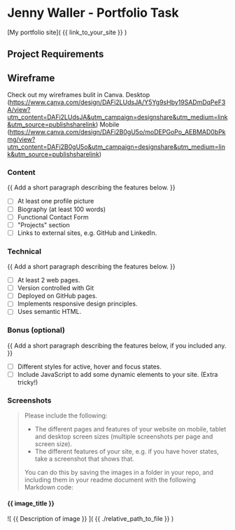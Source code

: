 # Jenny Waller - Portfolio Task
[My portfolio site]( {{ link_to_your_site }} )
## Project Requirements
## Wireframe
Check out my wireframes bulit in Canva.
Desktop (https://www.canva.com/design/DAFi2LUdsJA/Y5Yg9sHby19SADmDqPeF3A/view?utm_content=DAFi2LUdsJA&utm_campaign=designshare&utm_medium=link&utm_source=publishsharelink)
Mobile (https://www.canva.com/design/DAFi2B0gU5o/moDEPGoPo_AEBMAD0bPkmg/view?utm_content=DAFi2B0gU5o&utm_campaign=designshare&utm_medium=link&utm_source=publishsharelink)
### Content
{{ Add a short paragraph describing the features below. }}
- [ ] At least one profile picture
- [ ] Biography (at least 100 words)
- [ ] Functional Contact Form
- [ ] "Projects" section
- [ ] Links to external sites, e.g. GitHub and LinkedIn.
### Technical
{{ Add a short paragraph describing the features below. }}
- [ ] At least 2 web pages.
- [ ] Version controlled with Git
- [ ] Deployed on GitHub pages.
- [ ] Implements responsive design principles.
- [ ] Uses semantic HTML.
### Bonus (optional)
{{ Add a short paragraph describing the features below, if you included any. }}
- [ ] Different styles for active, hover and focus states.
- [ ] Include JavaScript to add some dynamic elements to your site. (Extra
tricky!)
### Screenshots
> Please include the following:
> - The different pages and features of your website on mobile, tablet and
desktop screen sizes (multiple screenshots per page and screen size).
> - The different features of your site, e.g. if you have hover states, take a
screenshot that shows that.
>
> You can do this by saving the images in a folder in your repo, and including
them in your readme document with the following Markdown code:
#### {{ image_title }}
![ {{ Description of image }} ]( {{ ./relative_path_to_file }} )